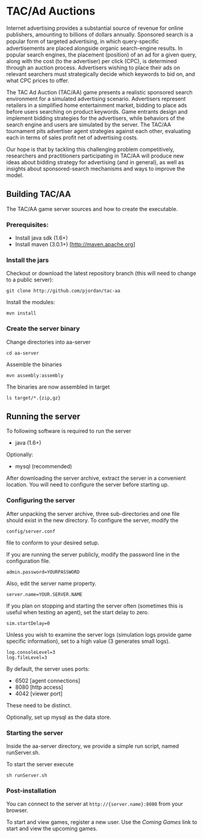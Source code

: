  TAC/Ad Auctions
====================
Internet advertising provides a substantial source of revenue for online publishers, amounting to billions of dollars annually. Sponsored search is a popular form of targeted advertising, in which query-speciﬁc advertisements are placed alongside organic search-engine results.  In popular search engines, the placement (position) of an ad for a given query, along with the cost (to the advertiser) per click (CPC), is determined through an auction process.  Advertisers wishing to place their ads on relevant searchers must strategically decide which keywords to bid on, and what CPC prices to offer.

The TAC Ad Auction (TAC/AA) game presents a realistic sponsored search environment for a simulated advertising scenario.  Advertisers represent retailers in a simplified home entertainment market, bidding to place ads before users searching on product keywords.  Game entrants design and implement bidding strategies for the advertisers, while behaviors of the search engine and users are simulated by the server.  The TAC/AA tournament pits advertiser agent strategies against each other, evaluating each in terms of sales profit net of advertising costs.

Our hope is that by tackling this challenging problem competitively, researchers and practitioners participating in TAC/AA will produce new ideas about bidding strategy for advertising (and in general), as well as insights about sponsored-search mechanisms and ways to improve the model.

Building TAC/AA
---------------------

The TAC/AA game server sources and how to create the executable.

### Prerequisites:
* Install java sdk (1.6+)
* Install maven (3.0.1+) [http://maven.apache.org]

### Install the jars 

Checkout or download the latest repository branch (this will need to change to a public server):

    git clone http://github.com/pjordan/tac-aa

Install the modules:

    mvn install

### Create the server binary

Change directories into aa-server

    cd aa-server

Assemble the binaries

    mvn assembly:assembly

The binaries are now assembled in target

    ls target/*.{zip,gz}

Running the server
---------------------

To following software is required to run the server

* java (1.6+) 

Optionally:

* mysql (recommended)

After downloading the server archive, extract the server in a convenient location. You will need to configure the server before starting up.

### Configuring the server

After unpacking the server archive, three sub-directories and one file should exist in the new directory. To configure the server, modify the

    config/server.conf

file to conform to your desired setup.

If you are running the server publicly, modify the password line in the configuration file.

    admin.password=YOURPASSWORD

Also, edit the server name property.

    server.name=YOUR.SERVER.NAME

If you plan on stopping and starting the server often (sometimes this is useful when testing an agent), set the start delay to zero.

    sim.startDelay=0

Unless you wish to examine the server logs (simulation logs provide game specific information), set to a high value (3 generates small logs).

    log.consoleLevel=3
    log.fileLevel=3

By default, the server uses ports:

* 6502 [agent connections]
* 8080 [http access]
* 4042 [viewer port]

These need to be distinct.

Optionally, set up mysql as the data store.

### Starting the server

Inside the aa-server directory, we provide a simple run script, named runServer.sh.

To start the server execute

    sh runServer.sh

### Post-installation

You can connect to the server at `http://{server.name}:8080` from your browser.

To start and view games, register a new user. Use the _Coming Games_ link to start and view the upcoming games.

